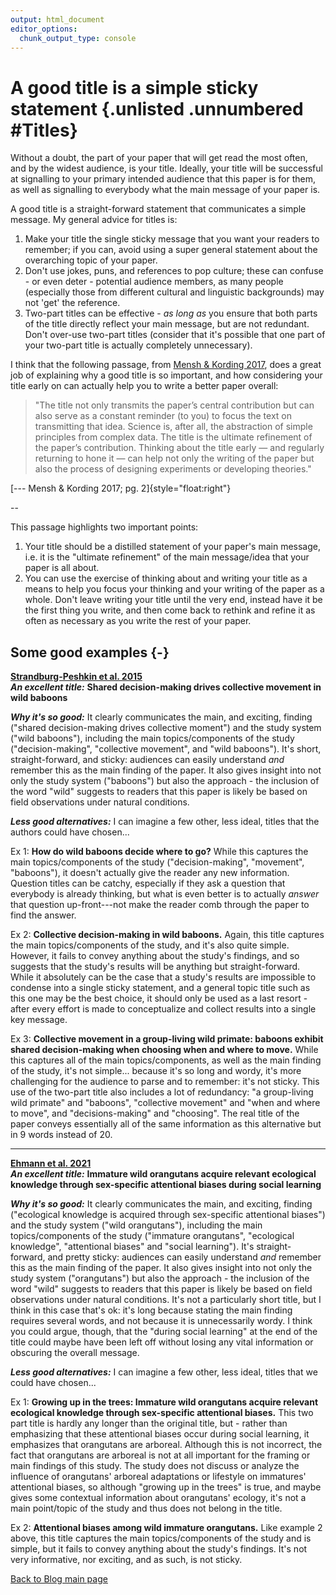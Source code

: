 ```yaml
---
output: html_document
editor_options:
  chunk_output_type: console
---
```




# A good title is a simple sticky statement {.unlisted .unnumbered #Titles}

Without a doubt, the part of your paper that will get read the most often, and by the widest audience, is your title. Ideally, your title will be successful at signalling to your primary intended audience that this paper is for them, as well as signalling to everybody what the main message of your paper is.

A good title is a straight-forward statement that communicates a simple message. My general advice for titles is:

1) Make your title the single sticky message that you want your readers to remember; if you can, avoid using a super general statement about the overarching topic of your paper.
2) Don't use jokes, puns, and references to pop culture; these can confuse - or even deter - potential audience members, as many people (especially those from different cultural and linguistic backgrounds) may not 'get' the reference. 
3) Two-part titles can be effective - *as long as* you ensure that both parts of the title directly reflect your main message, but are not redundant. Don't over-use two-part titles (consider that it's possible that one part of your two-part title is actually completely unnecessary).

I think that the following passage, from [Mensh & Kording 2017](https://journals.plos.org/ploscompbiol/article?id=10.1371/journal.pcbi.1005619#sec003), does a great job of explaining why a good title is so important, and how considering your title early on can actually help you to write a better paper overall:

> "The title not only transmits the paper’s central contribution but can also serve as a constant reminder (to you) to focus the text on transmitting that idea. Science is, after all, the abstraction of simple principles from complex data. The title is the ultimate  refinement of the paper’s contribution. Thinking about the title early — and regularly returning to hone it — can help not only the  writing of the paper but also the process of designing experiments or developing theories." 

[--- Mensh & Kording 2017; pg. 2]{style="float:right"}
  
  --
   
This passage highlights two important points:

1) Your title should be a distilled statement of your paper's main message, i.e. it is the "ultimate refinement" of the main message/idea that your paper is all about.
2) You can use the exercise of thinking about and writing your title as a means to help you focus your thinking and your writing of the paper as a whole. Don't leave writing your title until the very end, instead have it be the first thing you write, and then come back to rethink and refine it as often as necessary as you write the rest of your paper.

  
## Some good examples {-}

**[Strandburg-Peshkin et al. 2015](https://www.science.org/doi/10.1126/science.aaa5099)**  
***An excellent title:***
**Shared decision-making drives collective movement in wild baboons** 

***Why it's so good:***
It clearly communicates the main, and exciting, finding ("shared decision-making drives collective moment") and the study system ("wild baboons"), including the main topics/components of the study ("decision-making", "collective movement", and "wild baboons"). It's short, straight-forward, and sticky: audiences can easily understand *and* remember this as the main finding of the paper. It also gives insight into not only the study system ("baboons") but also the approach - the inclusion of the word "wild" suggests to readers that this paper is likely be based on field observations under natural conditions.

***Less good alternatives:***
I can imagine a few other, less ideal, titles that the authors could have chosen...

Ex 1: **How do wild baboons decide where to go?** While this captures the main topics/components of the study ("decision-making", "movement", "baboons"), it doesn't actually give the reader any new information. Question titles can be catchy, especially if they ask a question that everybody is already thinking, but what is even better is to actually *answer* that question up-front---not make the reader comb through the paper to find the answer.

Ex 2: **Collective decision-making in wild baboons.** Again, this title captures the main topics/components of the study, and it's also quite simple. However, it fails to convey anything about the study's findings, and so suggests that the study's results will be anything but straight-forward. While it absolutely can be the case that a study's results are impossible to condense into a single sticky statement, and a general topic title such as this one may be the best choice, it should only be used as a last resort - after every effort is made to conceptualize and collect results into a single key message.

Ex 3: **Collective movement in a group-living wild primate: baboons exhibit shared decision-making when choosing when and where to move.** While this captures all of the main topics/components, as well as the main finding of the study, it's not simple... because it's so long and wordy, it's more challenging for the audience to parse and to remember: it's not sticky. This use of the two-part title also includes a lot of redundancy: "a group-living wild primate" and "baboons", "collective movement" and "when and where to move", and "decisions-making" and "choosing". The real title of the paper conveys essentially all of the same information as this alternative but in 9 words instead of 20. 
  
  ***
  
**[Ehmann et al. 2021](https://journals.plos.org/plosbiology/article?id=10.1371/journal.pbio.3001173)**  
***An excellent title:***
**Immature wild orangutans acquire relevant ecological knowledge through sex-specific attentional biases during social learning**

***Why it's so good:***
It clearly communicates the main, and exciting, finding ("ecological knowledge is acquired through sex-specific attentional biases") and the study system ("wild orangutans"), including the main topics/components of the study ("immature orangutans", "ecological knowledge", "attentional biases" and "social learning"). It's straight-forward, and pretty sticky: audiences can easily understand *and* remember this as the main finding of the paper. It also gives insight into not only the study system ("orangutans") but also the approach - the inclusion of the word "wild" suggests to readers that this paper is likely be based on field observations under natural conditions. It's not a particularly short title, but I think in this case that's ok: it's long because stating the main finding requires several words, and not because it is unnecessarily wordy. I think you could argue, though, that the "during social learning" at the end of the title could maybe have been left off without losing any vital information or obscuring the overall message. 


***Less good alternatives:***
I can imagine a few other, less ideal, titles that we could have chosen...

Ex 1: **Growing up in the trees: Immature wild orangutans acquire relevant ecological knowledge through sex-specific attentional biases.** This two part title is hardly any longer than the original title, but - rather than emphasizing that these attentional biases occur during social learning, it emphasizes that orangutans are arboreal. Although this is not incorrect, the fact that orangutans are arboreal is not at all important for the framing or main findings of this study. The study does not discuss or analyze the influence of orangutans' arboreal adaptations or lifestyle on immatures' attentional biases, so although "growing up in the trees" is true, and maybe gives some contextual information about orangutans' ecology, it's not a main point/topic of the study and thus does not belong in the title.

Ex 2: **Attentional biases among wild immature orangutans.** Like example 2 above, this title captures the main topics/components of the study and is simple, but it fails to convey anything about the study's findings. It's not very informative, nor exciting, and as such, is not sticky.

[Back to Blog main page](#blog_main)  

